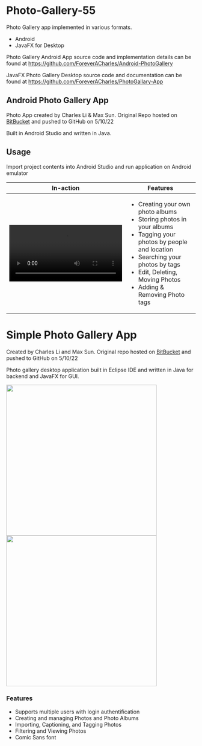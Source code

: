 # Photo-Gallery-55

Photo Gallery app implemented in various formats.
- Android
- JavaFX for Desktop

Photo Gallery Android App source code and implementation details can be found at https://github.com/ForeverACharles/Android-PhotoGallery

JavaFX Photo Gallery Desktop source code and documentation can be found at https://github.com/ForeverACharles/PhotoGallary-App

## Android Photo Gallery App

Photo App created by Charles Li & Max Sun. Original Repo hosted on [BitBucket](https://cl1217@bitbucket.org/cl1217/android-55.git) and pushed to GitHub on 5/10/22

Built in Android Studio and written in Java.

## Usage

Import project contents into Android Studio and run application on Android emulator



|     In-action      | Features                        |
---------------------|----------------------------------| 
<video src="https://user-images.githubusercontent.com/50348516/167738908-58e74742-8e3f-407c-a614-2eb7b5b37a27.mp4"> |  <ul><li>Creating your own photo albums</li><li>Storing photos in your albums</li><li>Tagging your photos by people and location</li><li>Searching your photos by tags</li><li>Edit, Deleting, Moving Photos</li><li>Adding & Removing Photo tags</li></ul> |

  
  # Simple Photo Gallery App

Created by Charles Li and Max Sun. Original repo hosted on [BitBucket](https://bitbucket.org/ms2814/photos-55.git) and pushed to GitHub on 5/10/22

Photo gallery desktop application built in Eclipse IDE and written in Java for backend and JavaFX for GUI.


<img src="https://user-images.githubusercontent.com/50348516/167721807-88e7b18a-2143-42da-aada-35900345fc8a.png" width=400> <img src="https://user-images.githubusercontent.com/50348516/167721887-d9a1c7ea-022f-438a-8793-434b24fad62f.png" width=400>


### Features

- Supports multiple users with login authentification
- Creating and managing Photos and Photo Albums
- Importing, Captioning, and Tagging Photos
- Filtering and Viewing Photos
- Comic Sans font
